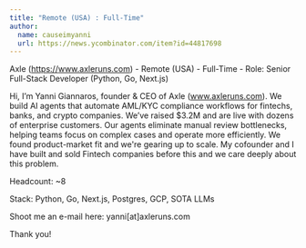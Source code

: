 ```yaml
---
title: "Remote (USA) : Full-Time"
author:
  name: causeimyanni
  url: https://news.ycombinator.com/item?id=44817698
---
```

Axle (<a href="https:&#x2F;&#x2F;www.axleruns.com" rel="nofollow">https:&#x2F;&#x2F;www.axleruns.com</a>) - Remote (USA) - Full-Time - Role: Senior Full-Stack Developer (Python, Go, Next.js)

Hi, I’m Yanni Giannaros, founder &amp; CEO of Axle (www.axleruns.com). We build AI agents that automate AML&#x2F;KYC compliance workflows for fintechs, banks, and crypto companies. We’ve raised $3.2M and are live with dozens of enterprise customers. Our agents eliminate manual review bottlenecks, helping teams focus on complex cases and operate more efficiently. We found product-market fit and we&#x27;re gearing up to scale. My cofounder and I have built and sold Fintech companies before this and we care deeply about this problem.

Headcount: ~8

Stack: Python, Go, Next.js, Postgres, GCP, SOTA LLMs

Shoot me an e-mail here: yanni[at]axleruns.com

Thank you!
<JobApplication />
